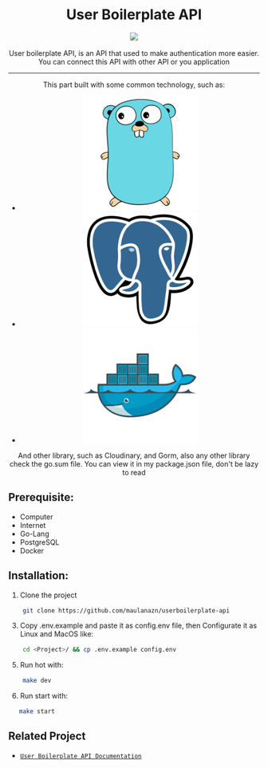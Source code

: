 <div align="center">
    <h1>User Boilerplate API</h1>
    <image src="https://github.com/maulanazn/hirejob-be/blob/main/public/peworld.png" width="230">
    <p>User boilerplate API, is an API that used to make authentication more easier. You can connect this API with other API or you application</p>
</div>

---

<div align="center">
    This part built with some common technology, such as:
    <ul>
        <li><a href="https://go.dev"><img src="https://github.com/devicons/devicon/blob/master/icons/go/go-original.svg" alt="Golang" width="230"></a></li>
        <li><a href="https://www.postgresql.org/"><img src="https://github.com/devicons/devicon/blob/master/icons/postgresql/postgresql-original.svg" alt="postgresql" width="230"></a></li>
        <li><a href="https://www.docker.com/"><img src="https://github.com/devicons/devicon/blob/master/icons/docker/docker-original.svg" alt="Docker" width="230"></a></li>
    </ul>
    And other library, such as Cloudinary, and Gorm, also any other library check the go.sum file. You can view it in my package.json file, don't be lazy to read
</div>

## Prerequisite:
- Computer
- Internet
- Go-Lang
- PostgreSQL
- Docker

## Installation:
1. Clone the project 
```sh
    git clone https://github.com/maulanazn/userboilerplate-api
```
3. Copy .env.example and paste it as config.env file, then Configurate it as Linux and MacOS like:
```sh
    cd <Project>/ && cp .env.example config.env
```
5. Run hot with:
```sh
    make dev
```
6. Run start with:
```sh
   make start
```

## Related Project
* [`User Boilerplate API Documentation`](https://documenter.getpostman.com/view/28539346/2s9YXb9R9b)
